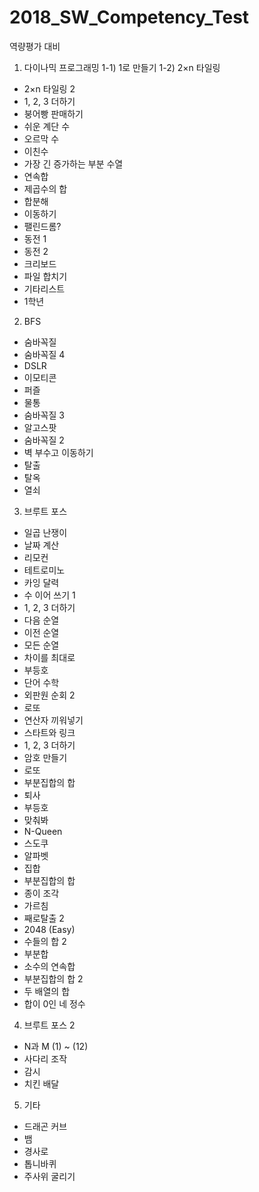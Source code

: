 # 2018_SW_Competency_Test
역량평가 대비

1. 다이나믹 프로그래밍
1-1) 1로 만들기
1-2) 2×n 타일링
- 2×n 타일링 2
- 1, 2, 3 더하기
- 붕어빵 판매하기
- 쉬운 계단 수
- 오르막 수
- 이친수
- 가장 긴 증가하는 부분 수열
- 연속합
- 제곱수의 합
- 합분해
- 이동하기
- 팰린드롬?
- 동전 1
- 동전 2
- 크리보드
- 파일 합치기
- 기타리스트
- 1학년

2. BFS
- 숨바꼭질
- 숨바꼭질 4
- DSLR
- 이모티콘
- 퍼즐
- 물통
- 숨바꼭질 3
- 알고스팟
- 숨바꼭질 2
- 벽 부수고 이동하기
- 탈출
- 탈옥
- 열쇠

3. 브루트 포스
- 일곱 난쟁이
- 날짜 계산
- 리모컨
- 테트로미노
- 카잉 달력
- 수 이어 쓰기 1
- 1, 2, 3 더하기
- 다음 순열
- 이전 순열
- 모든 순열
- 차이를 최대로
- 부등호
- 단어 수학
- 외판원 순회 2
- 로또
- 연산자 끼워넣기
- 스타트와 링크
- 1, 2, 3 더하기
- 암호 만들기
- 로또
- 부분집합의 합
- 퇴사
- 부등호
- 맞춰봐
- N-Queen
- 스도쿠
- 알파벳
- 집합
- 부분집합의 합
- 종이 조각
- 가르침
- 째로탈출 2
- 2048 (Easy)
- 수들의 합 2
- 부분합
- 소수의 연속합
- 부분집합의 합 2
- 두 배열의 합
- 합이 0인 네 정수

4. 브루트 포스 2
- N과 M (1) ~ (12)
- 사다리 조작
- 감시
- 치킨 배달

5. 기타
- 드래곤 커브
- 뱀
- 경사로
- 톱니바퀴
- 주사위 굴리기
